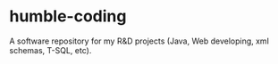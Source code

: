 # humble-coding
A software repository for my R&amp;D projects (Java, Web developing, xml schemas, T-SQL, etc).
